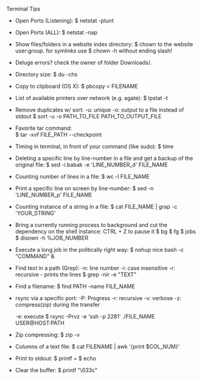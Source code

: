 Terminal Tips

* Open Ports (Listening):
	$ netstat -plunt
* Open Ports (ALL): 
	$ netstat -nap
* Show files/folders in a website index directory: 
	$ chown to the website user:group. 
	for symlinks use $ chown -h without ending slash!
* Deluge errors? 
	check the owner of folder Downloads/.
* Directory size: 
	$ du -chs
* Copy to clipboard (OS X):
	$ pbcopy < FILENAME
* List of available printers over network (e.g. agate): 
	$ lpstat -t 
* Remove duplicates w/ sort:
	-u: unique
	-o: output to a file instead of stdout
	$ sort -u -o PATH_TO_FILE PATH_TO_OUTPUT_FILE
* Favorite tar command:                          
	$ tar -xvf FILE_PATH --checkpoint
* Timing in terminal, in front of your command (like sudo):
	$ time
* Deleting a specific line by line-number in a file and get a backup of the original file:
	$ sed -i.babak -e 'LINE_NUMBER_d' FILE_NAME
* Counting number of lines in a file:
	$ wc -l FILE_NAME
* Print a specific line on screen by line-number:
	$ sed -n 'LINE_NUMBER_p' FILE_NAME
* Counting instance of a string in a file:
	$ cat FILE_NAME | grap -c 'YOUR_STRING'
* Bring a currently running process to background and cut the dependency on the shell instance:
  	CTRL + Z to pause it
	$ bg
	$ fg
	$ jobs
	$ disown -h %JOB_NUMBER
* Execute a long job in the politically right way:
	$ nohup nice bash -c "COMMAND" &
* Find text in a path (Grep):
	-n: line number
	-i: case insensitive
	-r: recursive - prints the lines
	$ grep -nir <PATH> -e "TEXT"
* Find a filename:
	$ find PATH -name FILE_NAME
* rsync via a specific port:
	-P: Progress
	-r: recursive
	-v: verbose
	-z: compress(zip) during the transfer

	-e: execute
	$ rsync -Prvz -e 'ssh -p 2281' ./FILE_NAME USER@HOST:PATH
* Zip compressing:
	$ zip -v
* Columns of a text file:
	$ cat FILENAME | awk '{print $COL_NUM}'
* Print to stdout:
	$ printf = $ echo
* Clear the buffer:
	$ printf "\033c"


